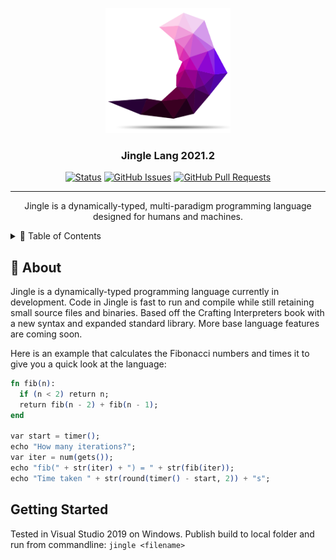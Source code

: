 <p align="center">
  <a href="" rel="noopener">
 <img width=200px height=200px src="https://raw.githubusercontent.com/exedys/jingle-lang/master/jingle%20logo.png" alt="Jingle Logo"></a>
</p>

<h3 align="center">Jingle Lang 2021.2</h3>

<div align="center">

  [![Status](https://img.shields.io/badge/status-active-success.svg?style=for-the-badge)](https://github.com/jingle-lang/jingle/blob/master/CHANGELOG.md)
  [![GitHub Issues](https://img.shields.io/github/issues/jingle-lang/jingle?style=for-the-badge)](https://github.com/jingle-lang/jingle/issues)
  [![GitHub Pull Requests](https://img.shields.io/github/issues-pr/jingle-lang/jingle?style=for-the-badge)](https://github.com/jingle-lang/jingle/pulls)

</div>

---

<p align="center"> Jingle is a dynamically-typed, multi-paradigm programming language designed for humans and machines.
    <br> 
</p>

<details>
<summary>📝 Table of Contents</summary>
<br />
  
- [About](#about)
- [Examples](https://github.com/jingle-lang/jingle/tree/master/examples)
- [Getting Started](#getting_started)
- [Documentation](#docs)
- [Coming Soon](../master/docs/COMING_SOON.md)
- [Contributing](../master/docs/CONTRIBUTING.md)
- [Changelog](../master/docs/CHANGELOG.md)
- [Code of Conduct](../master/docs/CODE_OF_CONDUCT.md)
</details>

## 📜 About <a name = "about"></a>
Jingle is a dynamically-typed programming language currently in development. Code in Jingle is fast to run and compile while still retaining small source files and binaries. Based off the Crafting Interpreters book with a new syntax and expanded standard library. More base language features are coming soon.

Here is an example that calculates the Fibonacci numbers and times it to give you a quick look at the language:
```elixir
fn fib(n):
  if (n < 2) return n;
  return fib(n - 2) + fib(n - 1);
end

var start = timer();
echo "How many iterations?";
var iter = num(gets());
echo "fib(" + str(iter) + ") = " + str(fib(iter));
echo "Time taken " + str(round(timer() - start, 2)) + "s";
```

## Getting Started <a name = "getting_started"></a>
Tested in Visual Studio 2019 on Windows. Publish build to local folder and run from commandline: `jingle <filename>`